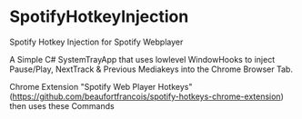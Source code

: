 # SpotifyHotkeyInjection
Spotify Hotkey Injection for Spotify Webplayer


A Simple C# SystemTrayApp that uses lowlevel WindowHooks to inject Pause/Play, NextTrack & Previous Mediakeys into the Chrome Browser Tab.

Chrome Extension "Spotify Web Player Hotkeys" (https://github.com/beaufortfrancois/spotify-hotkeys-chrome-extension) then  uses these Commands
